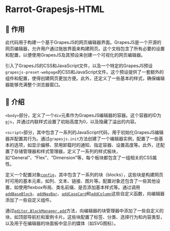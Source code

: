 # Rarrot-Grapesjs-HTML

 ## 🚀 作用

   此代码用于构建一个基于GrapesJS的网页编辑器界面。GrapesJS是一个开源的网页编辑器，允许用户通过拖放界面来构建网页。这个文档包含了所有必要的设置和配置，以便使用GrapesJS及其预设来创建一个可视化的网页编辑器。

   引入了GrapesJS的CSS和JavaScript文件，以及一个特定的GrapesJS预设`grapesjs-preset-webpage`的CSS和JavaScript文件。这个预设提供了一套额外的组件和配置，使得创建网页更加方便。此外，还定义了一些基本的样式，确保编辑器能够充满整个浏览器窗口。

 ## 📖 介绍

   `<body>`部分，定义了一个`div`元素作为GrapesJS编辑器的容器。这个容器的ID为`gjs`，并通过内联样式设置了初始高度为0，以及隐藏了溢出的内容。

   `<script>`部分，其中包含了一系列的JavaScript代码，用于初始化GrapesJS编辑器并配置其行为。通过`grapesjs.init`方法创建了一个编辑器实例，配置了一些基本的选项，如显示偏移、禁用卸载时的通知、指定容器、设置高度等。此外，还配置了存储管理器和样式管理器，定义了一系列的样式板块，如“General”、“Flex”、“Dimension”等，每个板块都包含了一组相关的CSS属性。

   定义一个配置对象[`config`](command:_github.copilot.openSymbolFromReferences?%5B%7B%22%24mid%22%3A1%2C%22path%22%3A%22%2Fd%3A%2F%E5%89%8D%E7%AB%AF%E5%AD%A6%E4%B9%A0%2Fgrapesjs%2FRarrot-grapesjs-html%2Findex.html%22%2C%22scheme%22%3A%22file%22%7D%2C%7B%22line%22%3A75%2C%22character%22%3A12%7D%5D "index.html")，其中包含了一系列的块（blocks），这些块是构建网页时可用的基本元素，如列、文本、链接、图片等。配置对象还包含了一些其他设置，如使用flexbox布局、类名前缀、是否添加基本样式等。通过调用[`addBaseBlock`](command:_github.copilot.openSymbolFromReferences?%5B%7B%22%24mid%22%3A1%2C%22path%22%3A%22%2Fd%3A%2F%E5%89%8D%E7%AB%AF%E5%AD%A6%E4%B9%A0%2Fgrapesjs%2FRarrot-grapesjs-html%2Findex.html%22%2C%22scheme%22%3A%22file%22%7D%2C%7B%22line%22%3A29%2C%22character%22%3A15%7D%5D "index.html")、[`addNavBar`](command:_github.copilot.openSymbolFromReferences?%5B%7B%22%24mid%22%3A1%2C%22path%22%3A%22%2Fd%3A%2F%E5%89%8D%E7%AB%AF%E5%AD%A6%E4%B9%A0%2Fgrapesjs%2FRarrot-grapesjs-html%2Findex.html%22%2C%22scheme%22%3A%22file%22%7D%2C%7B%22line%22%3A26%2C%22character%22%3A15%7D%5D "index.html")、[`addCaseCard`](command:_github.copilot.openSymbolFromReferences?%5B%7B%22%24mid%22%3A1%2C%22path%22%3A%22%2Fd%3A%2F%E5%89%8D%E7%AB%AF%E5%AD%A6%E4%B9%A0%2Fgrapesjs%2FRarrot-grapesjs-html%2Findex.html%22%2C%22scheme%22%3A%22file%22%7D%2C%7B%22line%22%3A27%2C%22character%22%3A15%7D%5D "index.html")和[`addColumn`](command:_github.copilot.openSymbolFromReferences?%5B%7B%22%24mid%22%3A1%2C%22path%22%3A%22%2Fd%3A%2F%E5%89%8D%E7%AB%AF%E5%AD%A6%E4%B9%A0%2Fgrapesjs%2FRarrot-grapesjs-html%2Findex.html%22%2C%22scheme%22%3A%22file%22%7D%2C%7B%22line%22%3A28%2C%22character%22%3A15%7D%5D "index.html")这些自定义函数，向编辑器添加了一些自定义组件。

   通过[`editor.BlockManager.add`](command:_github.copilot.openSymbolFromReferences?%5B%7B%22%24mid%22%3A1%2C%22path%22%3A%22%2Fd%3A%2F%E5%89%8D%E7%AB%AF%E5%AD%A6%E4%B9%A0%2Fgrapesjs%2FRarrot-grapesjs-html%2Findex.html%22%2C%22scheme%22%3A%22file%22%7D%2C%7B%22line%22%3A31%2C%22character%22%3A10%7D%5D "index.html")方法，向编辑器的块管理器中添加了一些自定义的块，如顶部导航栏和案例卡片。这些块配置了标签、分类、选择行为和内容类型，以及用于在编辑器的块面板中显示的媒体（如SVG图标）。
